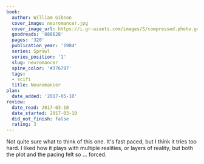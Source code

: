 ```yaml
---
book:
  author: William Gibson
  cover_image: neuromancer.jpg
  cover_image_url: https://i.gr-assets.com/images/S/compressed.photo.goodreads.com/books/1281419771l/888628._SY160_.jpg
  goodreads: '888628'
  pages: '320'
  publication_year: '1984'
  series: Sprawl
  series_position: '1'
  slug: neuromancer
  spine_color: '#376797'
  tags:
  - scifi
  title: Neuromancer
plan:
  date_added: '2017-05-10'
review:
  date_read: 2017-03-10
  date_started: 2017-03-10
  did_not_finish: false
  rating: 3
---
```


Not quite sure what to think of this one. It's fast paced, but I think it tries too hard. I liked how it plays with multiple realities, or layers of reality, but both the plot and the pacing felt so … forced.
